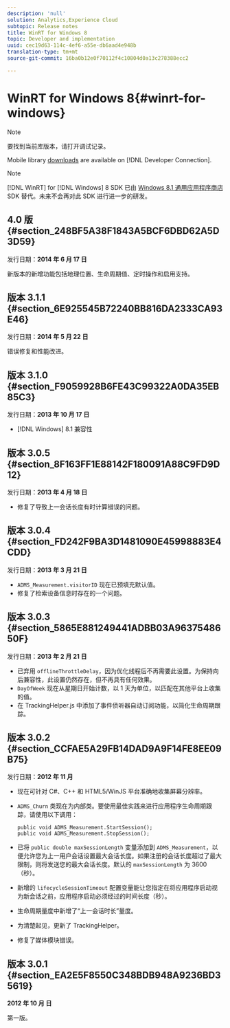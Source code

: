 ```yaml
---
description: 'null'
solution: Analytics,Experience Cloud
subtopic: Release notes
title: WinRT for Windows 8
topic: Developer and implementation
uuid: cec19d63-114c-4ef6-a55e-db6aad4e948b
translation-type: tm+mt
source-git-commit: 16ba0b12e0f70112f4c10804d0a13c278388ecc2

---
```



# WinRT for Windows 8{#winrt-for-windows}

>[!NOTE]
>
>要找到当前库版本，请打开调试记录。

Mobile library [downloads](https://marketing.adobe.com/developer/get-started/mobile/c-measuring-mobile-applications) are available on [!DNL Developer Connection].

>[!NOTE]
>
>[!DNL WinRT] for [!DNL Windows] 8 SDK 已由 [Windows 8.1 通用应用程序商店](../appmeasurement-release-notes/c-release-notes-winu.md) SDK 替代。未来不会再对此 SDK 进行进一步的研发。

## 4.0 版 {#section_248BF5A38F1843A5BCF6DBD62A5D3D59}

发行日期：**2014 年 6 月 17 日**

新版本的新增功能包括地理位置、生命周期值、定时操作和启用支持。

## 版本 3.1.1 {#section_6E925545B72240BB816DA2333CA93E46}

发行日期：**2014 年 5 月 22 日**

错误修复和性能改进。

## 版本 3.1.0 {#section_F9059928B6FE43C99322A0DA35EB85C3}

发行日期：**2013 年 10 月 17 日**

* [!DNL Windows] 8.1 兼容性

## 版本 3.0.5 {#section_8F163FF1E88142F180091A88C9FD9D12}

发行日期：**2013 年 4 月 18 日**

* 修复了导致上一会话长度有时计算错误的问题。

## 版本 3.0.4 {#section_FD242F9BA3D1481090E45998883E4CDD}

发行日期：**2013 年 3 月 21 日**

* `ADMS_Measurement.visitorID` 现在已预填充默认值。
* 修复了检索设备信息时存在的一个问题。

## 版本 3.0.3 {#section_5865E881249441ADBB03A9637548650F}

发行日期：**2013 年 2 月 21 日**

* 已弃用 `offlineThrottleDelay`，因为优化线程后不再需要此设置。为保持向后兼容性，此设置仍然存在，但不再具有任何效果。
* `DayOfWeek` 现在从星期日开始计数，以 1 天为单位，以匹配在其他平台上收集的值。
* 在 TrackingHelper.js 中添加了事件侦听器自动订阅功能，以简化生命周期跟踪。

## 版本 3.0.2 {#section_CCFAE5A29FB14DAD9A9F14FE8EE09B75}

发行日期：**2012 年 11 月**

* 现在可针对 C#、C++ 和 HTML5/WinJS 平台准确地收集屏幕分辨率。
* `ADMS_Churn` 类现在为内部类。要使用最佳实践来进行应用程序生命周期跟踪，请使用以下调用：

   ```
   public void ADMS_Measurement.StartSession(); 
   public void ADMS_Measurement.StopSession();
   ```

* 已将 `public double maxSessionLength` 变量添加到 `ADMS_Measurement`，以便允许您为上一用户会话设置最大会话长度。如果注册的会话长度超过了最大限制，则将发送您的最大会话长度。默认的 `maxSessionLength` 为 3600（秒）。
* 新增的 `lifecycleSessionTimeout` 配置变量能让您指定在将应用程序启动视为新会话之前，应用程序启动必须经过的时间长度（秒）。
* 生命周期量度中新增了“上一会话时长”量度。
* 为清楚起见，更新了 TrackingHelper。
* 修复了媒体模块错误。

## 版本 3.0.1 {#section_EA2E5F8550C348BDB948A9236BD35619}

**2012 年 10 月 日**

第一版。
